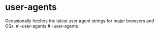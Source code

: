 # user-agents

Occasionally fetches the latest user agent strings for major browsers and OSs.
#   - u s e r - a g e n t s  
 #   - u s e r - a g e n t s  
 